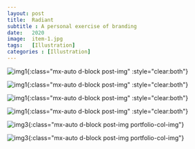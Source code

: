 ```yaml
---
layout: post
title:  Radiant
subtitle : A personal exercise of branding
date:   2020
image:  item-1.jpg
tags:   [Illustration]
categories : [Illustration]
---
```

![img1]({{site.baseurl}}/projects/images/illustrations/img01.jpg){:class="mx-auto d-block post-img" :style="clear:both"}

![img1]({{site.baseurl}}/projects/images/illustrations/img02.jpg){:class="mx-auto d-block post-img" :style="clear:both"}

![img1]({{site.baseurl}}/projects/images/illustrations/img03.jpg){:class="mx-auto d-block post-img" :style="clear:both"}

![img1]({{site.baseurl}}/projects/images/illustrations/img04.jpg){:class="mx-auto d-block post-img" :style="clear:both"}

![img3]({{site.baseurl}}/projects/images/illustrations/img05.jpg){:class="mx-auto d-block post-img portfolio-col-img"}

![img3]({{site.baseurl}}/projects/images/illustrations/img06.jpg){:class="mx-auto d-block post-img portfolio-col-img"}


